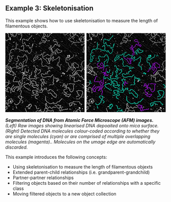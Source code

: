 Example 3: Skeletonisation
---------------------------

This example shows how to use skeletonisation to measure the length of filamentous objects.   

![Example output](./resources/example.png)

_**Segmentation of DNA from Atomic Force Microscope (AFM) images.** (Left) Raw images showing linearised DNA depoaited onto mica surface. (Right) Detected DNA molecules colour-coded according to whether they are single molecules (cyan) or are  comprised of multiple overlapping molecules (magenta).. Molecules on the umage edge are automatically discarded._

This example introduces the following concepts:
- Using skeletonisation to measure the length of filamentous objexts
- Extended parent-child relationships (i.e. grandparent-grandchild)
- Partner-partner relationships
- Filtering objects based on their number of relationships with a specific class
- Moving filtered objects to a new object collection